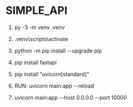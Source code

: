 # SIMPLE_API

1. py -3 -m venv .venv
2. .venv\scripts\activate

3. python -m pip install --upgrade pip
4. pip install fastapi
5. pip install "uvicorn[standard]"

6. RUN: uvicorn main:app --reload

7. uvicorn main:app --host 0.0.0.0 --port 10000
